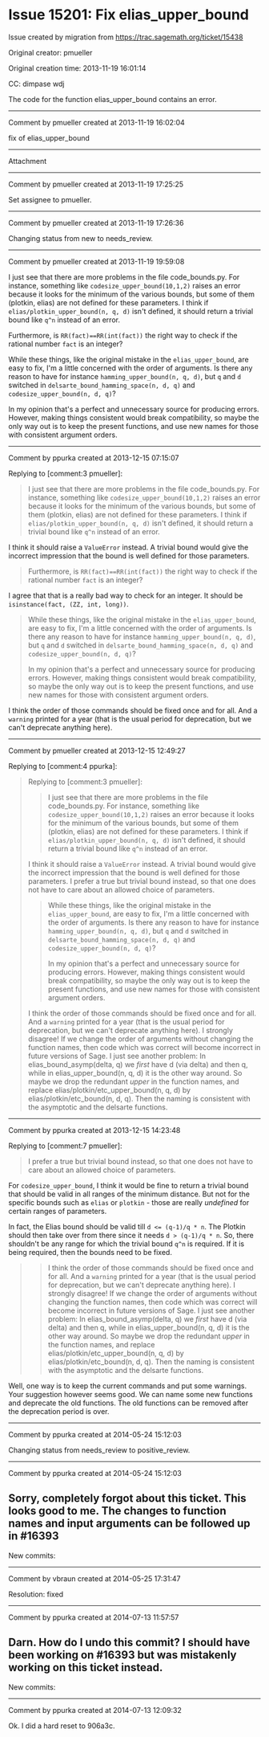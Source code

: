 # Issue 15201: Fix elias_upper_bound

Issue created by migration from https://trac.sagemath.org/ticket/15438

Original creator: pmueller

Original creation time: 2013-11-19 16:01:14

CC:  dimpase wdj

The code for the function elias_upper_bound contains an error.


---

Comment by pmueller created at 2013-11-19 16:02:04

fix of elias_upper_bound


---

Attachment


---

Comment by pmueller created at 2013-11-19 17:25:25

Set assignee to pmueller.


---

Comment by pmueller created at 2013-11-19 17:26:36

Changing status from new to needs_review.


---

Comment by pmueller created at 2013-11-19 19:59:08

I just see that there are more problems in the file code_bounds.py. For instance, something like `codesize_upper_bound(10,1,2)` raises an error because it looks for the minimum of the various bounds, but some of them (plotkin, elias) are not defined for these parameters. I think if `elias/plotkin_upper_bound(n, q, d)` isn't defined, it should return a trivial bound like `q^n` instead of an error.

Furthermore, is `RR(fact)==RR(int(fact))` the right way to check if the rational number `fact` is an integer?

While these things, like the original mistake in the `elias_upper_bound`, are easy to fix, I'm a little concerned with the order of arguments. Is there any reason to have for instance `hamming_upper_bound(n, q, d)`, but `q` and `d` switched in `delsarte_bound_hamming_space(n, d, q)` and `codesize_upper_bound(n, d, q)`?

In my opinion that's a perfect and unnecessary source for producing errors. However, making things consistent would break compatibility, so maybe the only way out is to keep the present functions, and use new names for those with consistent argument orders.


---

Comment by ppurka created at 2013-12-15 07:15:07

Replying to [comment:3 pmueller]:
> I just see that there are more problems in the file code_bounds.py. For instance, something like `codesize_upper_bound(10,1,2)` raises an error because it looks for the minimum of the various bounds, but some of them (plotkin, elias) are not defined for these parameters. I think if `elias/plotkin_upper_bound(n, q, d)` isn't defined, it should return a trivial bound like `q^n` instead of an error.

I think it should raise a `ValueError` instead. A trivial bound would give the incorrect impression that the bound is well defined for those parameters.

> Furthermore, is `RR(fact)==RR(int(fact))` the right way to check if the rational number `fact` is an integer?

I agree that that is a really bad way to check for an integer. It should be `isinstance(fact, (ZZ, int, long))`.

> While these things, like the original mistake in the `elias_upper_bound`, are easy to fix, I'm a little concerned with the order of arguments. Is there any reason to have for instance `hamming_upper_bound(n, q, d)`, but `q` and `d` switched in `delsarte_bound_hamming_space(n, d, q)` and `codesize_upper_bound(n, d, q)`?
> 
> In my opinion that's a perfect and unnecessary source for producing errors. However, making things consistent would break compatibility, so maybe the only way out is to keep the present functions, and use new names for those with consistent argument orders.

I think the order of those commands should be fixed once and for all. And a `warning` printed for a year (that is the usual period for deprecation, but we can't deprecate anything here).


---

Comment by pmueller created at 2013-12-15 12:49:27

Replying to [comment:4 ppurka]:
> Replying to [comment:3 pmueller]:
> > I just see that there are more problems in the file code_bounds.py. For instance, something like `codesize_upper_bound(10,1,2)` raises an error because it looks for the minimum of the various bounds, but some of them (plotkin, elias) are not defined for these parameters. I think if `elias/plotkin_upper_bound(n, q, d)` isn't defined, it should return a trivial bound like `q^n` instead of an error.
> 
> I think it should raise a `ValueError` instead. A trivial bound would give the incorrect impression that the bound is well defined for those parameters.
I prefer a true but trivial bound instead, so that one does not have to care about an allowed choice of parameters.
> 
> > While these things, like the original mistake in the `elias_upper_bound`, are easy to fix, I'm a little concerned with the order of arguments. Is there any reason to have for instance `hamming_upper_bound(n, q, d)`, but `q` and `d` switched in `delsarte_bound_hamming_space(n, d, q)` and `codesize_upper_bound(n, d, q)`?
> > 
> > In my opinion that's a perfect and unnecessary source for producing errors. However, making things consistent would break compatibility, so maybe the only way out is to keep the present functions, and use new names for those with consistent argument orders.
> 
> I think the order of those commands should be fixed once and for all. And a `warning` printed for a year (that is the usual period for deprecation, but we can't deprecate anything here).
I strongly disagree! If we change the order of arguments without changing the function names, then code which was correct will become incorrect in future versions of Sage. I just see another problem: In elias_bound_asymp(delta, q) we *first* have d (via delta) and then q, while in elias_upper_bound(n, q, d) it is the other way around. So maybe we drop the redundant *upper* in the function names, and replace elias/plotkin/etc_upper_bound(n, q, d) by elias/plotkin/etc_bound(n, d, q). Then the naming is consistent with the asymptotic and the delsarte functions.


---

Comment by ppurka created at 2013-12-15 14:23:48

Replying to [comment:7 pmueller]:
> I prefer a true but trivial bound instead, so that one does not have to care about an allowed choice of parameters.

For `codesize_upper_bound`, I think it would be fine to return a trivial bound that should be valid in all ranges of the minimum distance. But not for the specific bounds such as `elias` or `plotkin` - those are really _undefined_ for certain ranges of parameters.

In fact, the Elias bound should be valid till `d <= (q-1)/q * n`. The Plotkin should then take over from there since it needs `d > (q-1)/q * n`. So, there shouldn't be any range for which the trivial bound `q^n` is required. If it is being required, then the bounds need to be fixed.

> > I think the order of those commands should be fixed once and for all. And a `warning` printed for a year (that is the usual period for deprecation, but we can't deprecate anything here).
> I strongly disagree! If we change the order of arguments without changing the function names, then code which was correct will become incorrect in future versions of Sage. I just see another problem: In elias_bound_asymp(delta, q) we *first* have d (via delta) and then q, while in elias_upper_bound(n, q, d) it is the other way around. So maybe we drop the redundant *upper* in the function names, and replace elias/plotkin/etc_upper_bound(n, q, d) by elias/plotkin/etc_bound(n, d, q). Then the naming is consistent with the asymptotic and the delsarte functions.

Well, one way is to keep the current commands and put some warnings. Your suggestion however seems good. We can name some new functions and deprecate the old functions. The old functions can be removed after the deprecation period is over.


---

Comment by ppurka created at 2014-05-24 15:12:03

Changing status from needs_review to positive_review.


---

Comment by ppurka created at 2014-05-24 15:12:03

Sorry, completely forgot about this ticket. This looks good to me. The changes to function names and input arguments can be followed up in #16393
----
New commits:


---

Comment by vbraun created at 2014-05-25 17:31:47

Resolution: fixed


---

Comment by ppurka created at 2014-07-13 11:57:57

Darn. How do I undo this commit? I should have been working on #16393 but was mistakenly working on this ticket instead.
----
New commits:


---

Comment by ppurka created at 2014-07-13 12:09:32

Ok. I did a hard reset to 906a3c.
